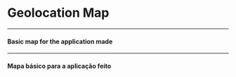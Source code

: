 # Geolocation Map
________________
#### Basic map for the application made 
_____________________
#### Mapa básico para a aplicação feito
